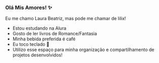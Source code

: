 ### Olá Mis Amores! ✨

Eu me chamo Laura Beatriz, mas pode me chamar de lilix!

- Estou estudando na Alura
- Gosto de ler livros de Romance/Fantasia
- Minha bebida preferida é café
- Eu toco teclado 🎹
- Utilizo esse espaço para minha organização e compartilhamento de projetos desenvolvidos!
